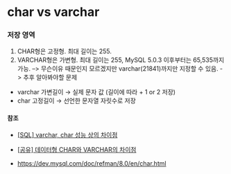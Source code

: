 # char vs varchar



### 저장 영역

1. CHAR형은 고정형. 최대 길이는 255.
2. VARCHAR형은 가변형. 최대 길이는 255,
   MySQL 5.0.3 이후부터는 65,535까지 가능.  –> 무슨이유 때문인지 모르겠지만 varchar(21841)까지만 지정할 수 있음. -> 추후 알아봐야할 문제



- varchar 가변길이 → 실제 문자 값  (길이에 따라 + 1 or 2 저장)
- char 고정길이 → 선언한 문자열 자릿수로 저장



#### 참조

- [[SQL] varchar, char 성능 상의 차이점](https://dog-foot-story.tistory.com/100)

- [[공유\] 데이터형 CHAR와 VARCHAR의 차이점](https://coding-restaurant.tistory.com/156)
- https://dev.mysql.com/doc/refman/8.0/en/char.html